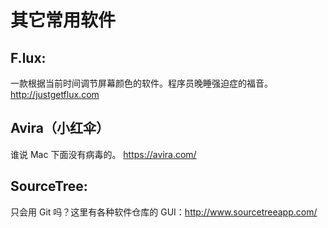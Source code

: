 # 其它常用软件

## F.lux: 
  
一款根据当前时间调节屏幕颜色的软件。程序员晚睡强迫症的福音。  <http://justgetflux.com>

## Avira（小红伞）

谁说 Mac 下面没有病毒的。 https://avira.com/

## SourceTree: 

只会用 Git 吗？这里有各种软件仓库的 GUI：http://www.sourcetreeapp.com/
